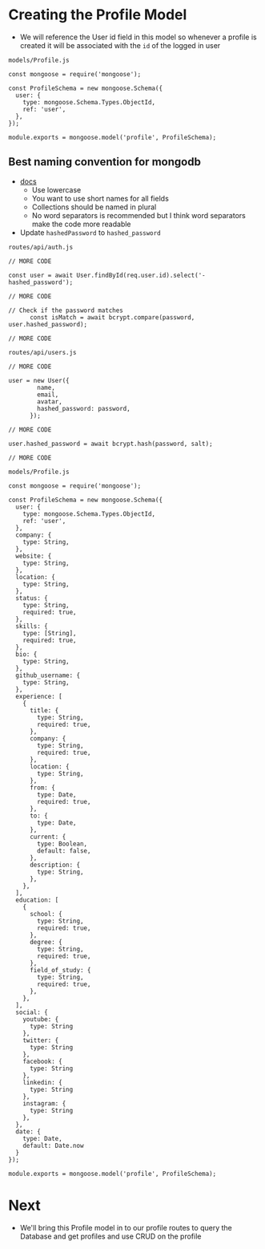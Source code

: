 # Creating the Profile Model
* We will reference the User id field in this model so whenever a profile is created it will be associated with the `id` of the logged in user

`models/Profile.js`

```
const mongoose = require('mongoose');

const ProfileSchema = new mongoose.Schema({
  user: {
    type: mongoose.Schema.Types.ObjectId,
    ref: 'user',
  },
});

module.exports = mongoose.model('profile', ProfileSchema);
```

## Best naming convention for mongodb
* [docs](https://stackoverflow.com/questions/9868323/is-there-a-convention-to-name-collection-in-mongodb)
    - Use lowercase
    - You want to use short names for all fields
    - Collections should be named in plural
    - No word separators is recommended but I think word separators make the code more readable
* Update `hashedPassword` to `hashed_password`

`routes/api/auth.js`

```
// MORE CODE

const user = await User.findById(req.user.id).select('-hashed_password');

// MORE CODE

// Check if the password matches
      const isMatch = await bcrypt.compare(password, user.hashed_password);

// MORE CODE
```

`routes/api/users.js`

```
// MORE CODE

user = new User({
        name,
        email,
        avatar,
        hashed_password: password,
      });

// MORE CODE

user.hashed_password = await bcrypt.hash(password, salt);

// MORE CODE
```

`models/Profile.js`

```
const mongoose = require('mongoose');

const ProfileSchema = new mongoose.Schema({
  user: {
    type: mongoose.Schema.Types.ObjectId,
    ref: 'user',
  },
  company: {
    type: String,
  },
  website: {
    type: String,
  },
  location: {
    type: String,
  },
  status: {
    type: String,
    required: true,
  },
  skills: {
    type: [String],
    required: true,
  },
  bio: {
    type: String,
  },
  github_username: {
    type: String,
  },
  experience: [
    {
      title: {
        type: String,
        required: true,
      },
      company: {
        type: String,
        required: true,
      },
      location: {
        type: String,
      },
      from: {
        type: Date,
        required: true,
      },
      to: {
        type: Date,
      },
      current: {
        type: Boolean,
        default: false,
      },
      description: {
        type: String,
      },
    },
  ],
  education: [
    {
      school: {
        type: String,
        required: true,
      },
      degree: {
        type: String,
        required: true,
      },
      field_of_study: {
        type: String,
        required: true,
      },
    },
  ],
  social: {
    youtube: {
      type: String
    },
    twitter: {
      type: String
    },
    facebook: {
      type: String
    },
    linkedin: {
      type: String
    },
    instagram: {
      type: String
    },
  },
  date: {
    type: Date,
    default: Date.now
  }
});

module.exports = mongoose.model('profile', ProfileSchema);
```

# Next
* We'll bring this Profile model in to our profile routes to query the Database and get profiles and use CRUD on the profile
